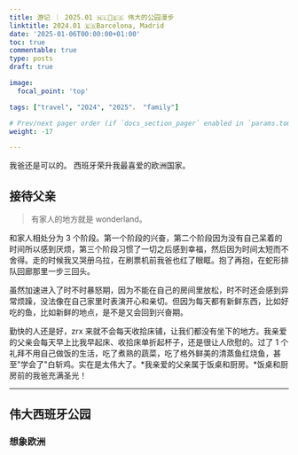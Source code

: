 ```yaml
---
title: 游记 ｜ 2025.01 🇳🇱🎄🇪🇸 伟大的公园漫步
linktitle: 2024.01 🇪🇸Barcelona, Madrid
date: '2025-01-06T00:00:00+01:00'
toc: true
commentable: true
type: posts
draft: true

image:
  focal_point: 'top'

tags: ["travel", "2024", "2025"， "family"]

# Prev/next pager order (if `docs_section_pager` enabled in `params.toml`)
weight: -17

---
```


我爸还是可以的。
西班牙荣升我最喜爱的欧洲国家。

<!--more-->

## 接待父亲

> 有家人的地方就是 wonderland。

和家人相处分为 3 个阶段。第一个阶段的兴奋，第二个阶段因为没有自己呆着的时间所以感到厌烦，第三个阶段习惯了一切之后感到幸福，然后因为时间太短而不舍得。走的时候我又哭册乌拉，在刷票机前我爸也红了眼眶。抱了再抱，在蛇形排队回廊那里一步三回头。

虽然加速进入了时不时暴怒期，因为不能在自己的房间里放松，时不时还会感到异常烦躁，没法像在自己家里时表演开心和亲切。但因为每天都有新鲜东西，比如好吃的鱼，比如新鲜的地点，是不是又会回到兴奋期。

勤快的人还是好，zrx 来就不会每天收拾床铺，让我们都没有坐下的地方。我亲爱的父亲会每天早上比我早起床、收拾床单折起杯子，还是很让人欣慰的。过了 1 个礼拜不用自己做饭的生活，吃了煮熟的蔬菜，吃了格外鲜美的清蒸鱼红烧鱼，甚至"学会了"白斩鸡。实在是太伟大了。*我亲爱的父亲属于饭桌和厨房。*饭桌和厨房前的我爸充满圣光！

> 



---
## 伟大西班牙公园

### 想象欧洲


### 
